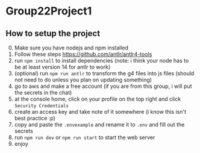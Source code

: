 # Group22Project1

## How to setup the project

0. Make sure you have nodejs and npm installed
1. Follow these steps https://github.com/antlr/antlr4-tools
2. run `npm install` to install dependencies (note: i think your node has to be at least version 14 for antlr to work)
3. (optional) run `npm run antlr` to transform the g4 files into js files (should not need to do unless you plan on updating something)
4. go to aws and make a free account (if you are from this group, i will put the secrets in the chat)
5. at the console home, click on your profile on the top right and click `Security Credentials`
6. create an access key and take note of it somewhere (i know this isn't best practice :p)
7. copy and paste the `.envexample` and rename it to `.env` and fill out the secrets
8. run `npm run dev` or `npm run start` to start the web server
9. enjoy
